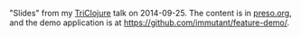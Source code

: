 "Slides" from my
[TriClojure](http://www.meetup.com/TriClojure/events/206161642/)
talk on 2014-09-25. The content is in [preso.org](preso.org), and the
demo application is at https://github.com/immutant/feature-demo/.
